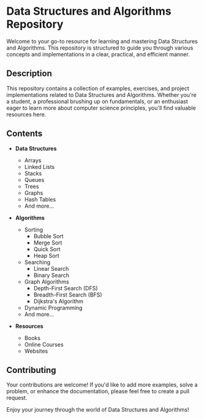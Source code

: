 # Data Structures and Algorithms Repository

Welcome to your go-to resource for learning and mastering Data Structures and Algorithms. This repository is structured to guide you through various concepts and implementations in a clear, practical, and efficient manner.

## Description

This repository contains a collection of examples, exercises, and project implementations related to Data Structures and Algorithms. Whether you're a student, a professional brushing up on fundamentals, or an enthusiast eager to learn more about computer science principles, you'll find valuable resources here.

## Contents

- **Data Structures**
  - Arrays
  - Linked Lists
  - Stacks
  - Queues
  - Trees
  - Graphs
  - Hash Tables
  - And more...

- **Algorithms**
  - Sorting
    - Bubble Sort
    - Merge Sort
    - Quick Sort
    - Heap Sort
  - Searching
    - Linear Search
    - Binary Search
  - Graph Algorithms
    - Depth-First Search (DFS)
    - Breadth-First Search (BFS)
    - Dijkstra's Algorithm
  - Dynamic Programming
  - And more...

- **Resources**
  - Books
  - Online Courses
  - Websites

## Contributing

Your contributions are welcome! If you'd like to add more examples, solve a problem, or enhance the documentation, please feel free to create a pull request.

Enjoy your journey through the world of Data Structures and Algorithms!
